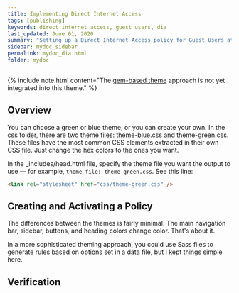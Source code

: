 ```yaml
---
title: Implementing Direct Internet Access
tags: [publishing]
keywords: direct internet access, guest users, dia
last_updated: June 01, 2020
summary: "Setting up a Direct Internet Access policy for Guest Users at Site 40"
sidebar: mydoc_sidebar
permalink: mydoc_dia.html
folder: mydoc
---
```


{% include note.html content="The [gem-based theme](https://jekyllrb.com/docs/themes/) approach is not yet integrated into this theme." %}

## Overview
You can choose a green or blue theme, or you can create your own. In the css folder, there are two theme files: theme-blue.css and theme-green.css. These files have the most common CSS elements extracted in their own CSS file. Just change the hex colors to the ones you want.

In the \_includes/head.html file, specify the theme file you want the output to use &mdash; for example, `theme_file: theme-green.css`. See this line:

```html
<link rel="stylesheet" href="css/theme-green.css" />
```

## Creating and Activating a Policy
The differences between the themes is fairly minimal. The main navigation bar, sidebar, buttons, and heading colors change color. That's about it.

In a more sophisticated theming approach, you could use Sass files to generate rules based on options set in a data file, but I kept things simple here.

## Verification
